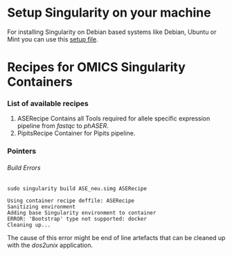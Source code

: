 # Setup Singularity on your machine

For installing Singularity on Debian based systems like Debian, Ubuntu or Mint you can use this [setup file](https://github.com/buschlab/HowTos/blob/master/Singularity/setupSingularity.sh).

# Recipes for OMICS Singularity Containers

### List of available recipes

1. ASERecipe
   Contains all Tools required for allele specific expression pipeline from *fastqc* to *phASER*.
2. PipitsRecipe
   Container for Pipits pipeline. 

### Pointers

###### Build Errors

```
sudo singularity build ASE_neu.simg ASERecipe 

Using container recipe deffile: ASERecipe
Sanitizing environment
Adding base Singularity environment to container
ERROR: 'Bootstrap' type not supported: docker
Cleaning up...
```

The cause of this error might be end of line artefacts that can be cleaned up with the *dos2unix* application.
